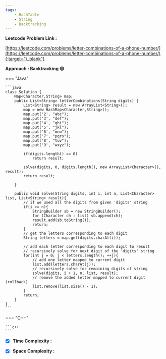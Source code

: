 ```yaml
---
tags:
    - HashTable
    - String
    - Backtracking
---
```


**Leetcode Problem Link :**

[https://leetcode.com/problems/letter-combinations-of-a-phone-number/](https://leetcode.com/problems/letter-combinations-of-a-phone-number/){:target="\_blank"}

**Approach : Backtracking :smile:**

=== "Java"

    ```java
    class Solution {
        Map<Character,String> map;
        public List<String> letterCombinations(String digits) {
            List<String> result = new ArrayList<String>();
            map = new HashMap<Character,String>();
            map.put('2', "abc");
            map.put('3', "def");
            map.put('4', "ghi");
            map.put('5', "jkl");
            map.put('6', "mno");
            map.put('7', "pqrs");
            map.put('8', "tuv");
            map.put('9', "wxyz");

            if(digits.length() == 0)
                return result;

            solve(digits, 0, digits.length(), new ArrayList<Character>(), result);
            return result;

        }

        public void solve(String digits, int i, int n, List<Character> list, List<String> result){
            // if we used all the digits from given 'digits' string
            if(i >= n){
                StringBuilder sb = new StringBuilder();
                for (Character ch : list) sb.append(ch);
                result.add(sb.toString());
                return;
            }
            // get the letters corresponding to each digit
            String letters = map.get(digits.charAt(i));

            // add each letter corresponding to each digit to result
            // recursively solve for next digit of the 'digits' string
            for(int j = 0; j < letters.length(); ++j){
                // add one letter mapped to current digit
                list.add(letters.charAt(j));
                // recursively solve for remaining digits of string
                solve(digits, i + 1, n, list, result);
                // remove the added letter mapped to current digit (rollback)
                list.remove(list.size() - 1);
            }
            return;
        }
    }
    ```

=== "C++"

    ```c++
    ```

-   [x] **Time Complexity :**

-   [x] **Space Complexity :**
